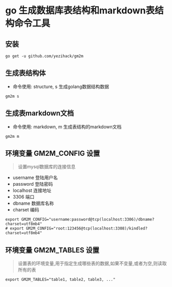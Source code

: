 # go 生成数据库表结构和markdown表结构命令工具
>

## 安装
```
go get -u github.com/yezihack/gm2m
```

## 生成表结构体
- 命令使用: structure, s  生成golang数据结构数据
```
gm2m s
```

## 生成表markdown文档

- 命令使用: markdown, m   生成表结构的markdown文档
```
gm2m m
```

## 环境变量 GM2M_CONFIG 设置
> 设置mysql数据库的连接信息
- username 登陆用户名
- password 登陆密码
- localhost 连接地址
- 3306 端口
- dbname 数据库名称
- charset 编码

```
export GM2M_CONFIG="username:password@tcp(localhost:3306)/dbname?charset=utf8mb4"
# export GM2M_CONFIG="root:123456@tcp(localhost:3308)/kindled?charset=utf8mb4"
```

## 环境变量 GM2M_TABLES 设置
> 设置表的环境变量,用于指定生成哪些表的数据,如果不变量,或者为空,则读取所有的表

```
export GM2M_TABLES="table1, table2, table3, ..."
```